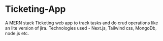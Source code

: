 # Ticketing-App
A MERN stack Ticketing web app to track tasks and do crud operations like an lite version of jira.
Technologies used - Next.js, Tailwind css, MongoDb, node.js etc.

